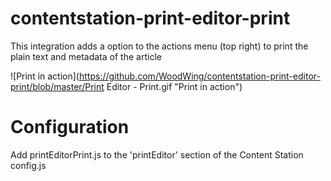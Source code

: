 # contentstation-print-editor-print
This integration adds a option to the actions menu (top right) to print the plain text and metadata of the article

![Print in action](https://github.com/WoodWing/contentstation-print-editor-print/blob/master/Print Editor - Print.gif "Print in action")

# Configuration
Add printEditorPrint.js to the 'printEditor' section of the Content Station config.js 

